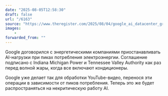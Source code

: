 ```yaml
---
date: "2025-08-05T12:58:30"
draft: false
url: "/6163"
source: "https://www.theregister.com/2025/08/04/google_ai_datacenter_grid/"
images:
    -
forwarded_from: ""
---
```


Google договорился с энергетическими компаниями приостанавливать AI-нагрузки при пиках потребления электроэнергии. Соглашение подписано с Indiana Michigan Power и Tennessee Valley Authority как раз перед волной жары, когда все включают кондиционеры.

Google уже делает так для обработки YouTube-видео, перенося эти операции в зависимости от пиков потребления. Теперь это же будет распространяться на некритическую работу AI.
